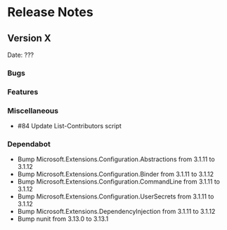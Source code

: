# Release Notes

## Version X

Date: ???

### Bugs

### Features

### Miscellaneous

- #84 Update List-Contributors script

### Dependabot

- Bump Microsoft.Extensions.Configuration.Abstractions from 3.1.11 to 3.1.12
- Bump Microsoft.Extensions.Configuration.Binder from 3.1.11 to 3.1.12
- Bump Microsoft.Extensions.Configuration.CommandLine from 3.1.11 to 3.1.12
- Bump Microsoft.Extensions.Configuration.UserSecrets from 3.1.11 to 3.1.12
- Bump Microsoft.Extensions.DependencyInjection from 3.1.11 to 3.1.12
- Bump nunit from 3.13.0 to 3.13.1

